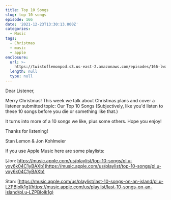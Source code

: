 ```yaml
---
title: Top 10 Songs
slug: top-10-songs
episode: 166
date: '2021-12-23T13:30:13.000Z'
categories:
  - Music
tags:
  - Christmas
  - music
  - apple
enclosure:
  url: >-
    https://twistoflemonpod.s3.us-east-2.amazonaws.com/episodes/166-lwatol-20211223.mp3
  length: null
  type: null
---
```


Dear Listener,

Merry Christmas! This week we talk about Christmas plans and cover a listener submitted topic: Our Top 10 Songs (Subjectively, like you'd listen to these 10 songs before you die or something like that.)

It turns into more of a 10 songs we like, plus some others. Hope you enjoy!

Thanks for listening!

Stan Lemon & Jon Kohlmeier

If you use Apple Music here are some playlists:

[Jon: https://music.apple.com/us/playlist/top-10-songs/pl.u-vxy6k04C1yBAXb](https://music.apple.com/us/playlist/top-10-songs/pl.u-vxy6k04C1yBAXb)

Stan: [https://music.apple.com/us/playlist/last-10-songs-on-an-island/pl.u-LZPBIolk1g](https://music.apple.com/us/playlist/last-10-songs-on-an-island/pl.u-LZPBIolk1g)
